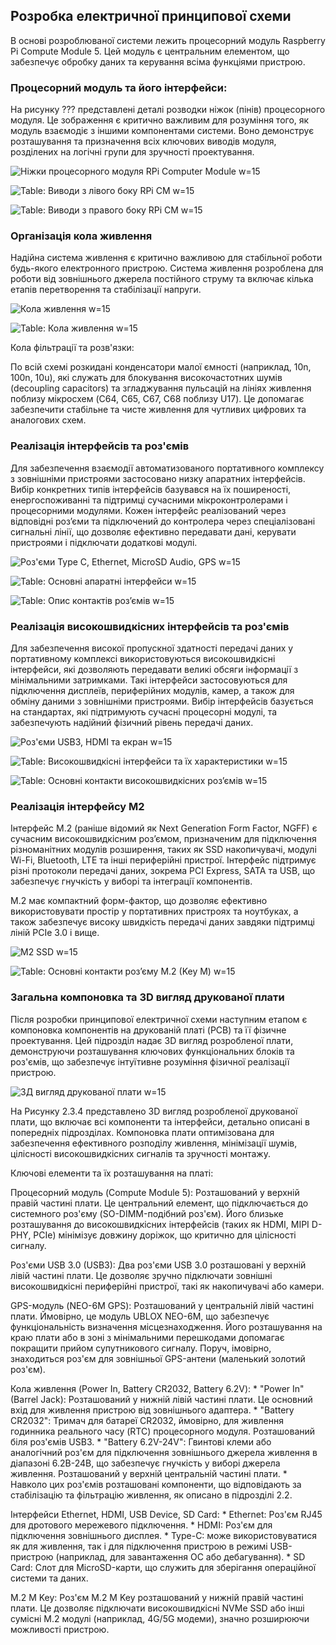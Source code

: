 ## Розробка електричної принципової схеми

В основі розроблюваної системи лежить процесорний модуль Raspberry Pi Compute Module 5. Цей модуль є центральним елементом, що забезпечує обробку даних та керування всіма функціями пристрою.

### Процесорний модуль та його інтерфейси:

На рисунку ??? представлені деталі розводки ніжок (пінів) процесорного модуля. Це зображення є критично важливим для розуміння того, як модуль взаємодіє з іншими компонентами системи. Воно демонструє розташування та призначення всіх ключових виводів модуля, розділених на логічні групи для зручності проектування.

![Ніжки процесорного модуля RPi Computer Module w=15](imgs/kicad_n7xtfJ8F1b.png)


![Table: Виводи з лівого боку RPi CM w=15](tables/electric_scheme_1.png)

![Table: Виводи з правого боку RPi CM w=15](tables/electric_scheme_2.png)


### Організація кола живлення

Надійна система живлення є критично важливою для стабільної роботи будь-якого електронного пристрою. Система живлення розроблена для роботи від зовнішнього джерела постійного струму та включає кілька етапів перетворення та стабілізації напруги.

![Кола живлення w=15](imgs/kicad_cZUtuh5xLz.png)

![Table: Кола живлення w=15](tables/electric_scheme_3.png)

Кола фільтрації та розв'язки:

По всій схемі розкидані конденсатори малої ємності (наприклад, 10n, 100n, 10u), які служать для блокування високочастотних шумів (decoupling capacitors) та згладжування пульсацій на лініях живлення поблизу мікросхем (C64, C65, C67, C68 поблизу U17). Це допомагає забезпечити стабільне та чисте живлення для чутливих цифрових та аналогових схем.


### Реалізація інтерфейсів та роз'ємів

Для забезпечення взаємодії автоматизованого портативного комплексу з зовнішніми пристроями застосовано низку апаратних інтерфейсів. Вибір конкретних типів інтерфейсів базувався на їх поширеності, енергоспоживанні та підтримці сучасними мікроконтролерами і процесорними модулями. Кожен інтерфейс реалізований через відповідні роз’єми та підключений до контролера через спеціалізовані сигнальні лінії, що дозволяє ефективно передавати дані, керувати пристроями і підключати додаткові модулі.

![Роз'єми Type C, Ethernet, MicroSD Audio, GPS w=15](imgs/kicad_eV0SL1hA5J.png)

![Table: Основні апаратні інтерфейси w=15](tables/electric_scheme_4.png)

![Table: Опис контактів роз’ємів w=15](tables/electric_scheme_5.png)

### Реалізація високошвидкісних інтерфейсів та роз'ємів

Для забезпечення високої пропускної здатності передачі даних у портативному комплексі використовуються високошвидкісні інтерфейси, які дозволяють передавати великі обсяги інформації з мінімальними затримками. Такі інтерфейси застосовуються для підключення дисплеїв, периферійних модулів, камер, а також для обміну даними з зовнішніми пристроями. Вибір інтерфейсів базується на стандартах, які підтримують сучасні процесорні модулі, та забезпечують надійний фізичний рівень передачі даних.

![Роз'єми USB3, HDMI та екран w=15](imgs/kicad_dPCYKMGSYA.png)

![Table: Високошвидкісні інтерфейси та їх характеристики w=15](tables/electric_scheme_6.png)

![Table: Основні контакти високошвидкісних роз’ємів w=15](tables/electric_scheme_7.png)

### Реалізація інтерфейсу M2

Інтерфейс M.2 (раніше відомий як Next Generation Form Factor, NGFF) є сучасним високошвидкісним роз’ємом, призначеним для підключення різноманітних модулів розширення, таких як SSD накопичувачі, модулі Wi-Fi, Bluetooth, LTE та інші периферійні пристрої. Інтерфейс підтримує різні протоколи передачі даних, зокрема PCI Express, SATA та USB, що забезпечує гнучкість у виборі та інтеграції компонентів.

M.2 має компактний форм-фактор, що дозволяє ефективно використовувати простір у портативних пристроях та ноутбуках, а також забезпечує високу швидкість передачі даних завдяки підтримці ліній PCIe 3.0 і вище.

![M2 SSD w=15](imgs/kicad_O3WRhGriFi.png)

![Table: Основні контакти роз’єму M.2 (Key M) w=15](tables/electric_scheme_8.png)


### Загальна компоновка та 3D вигляд друкованої плати

Після розробки принципової електричної схеми наступним етапом є компоновка компонентів на друкованій платі (PCB) та її фізичне проектування. Цей підрозділ надає 3D вигляд розробленої плати, демонструючи розташування ключових функціональних блоків та роз'ємів, що забезпечує інтуїтивне розуміння фізичної реалізації пристрою.

![ЗД вигляд друкованої плати w=15](imgs/kicad_dr2PPZJUhH.png)

На Рисунку 2.3.4 представлено 3D вигляд розробленої друкованої плати, що включає всі компоненти та інтерфейси, детально описані в попередніх підрозділах. Компоновка плати оптимізована для забезпечення ефективного розподілу живлення, мінімізації шумів, цілісності високошвидкісних сигналів та зручності монтажу.

Ключові елементи та їх розташування на платі:

Процесорний модуль (Compute Module 5):
    Розташований у верхній правій частині плати. Це центральний елемент, що підключається до системного роз'єму (SO-DIMM-подібний роз'єм). Його близьке розташування до високошвидкісних інтерфейсів (таких як HDMI, MIPI D-PHY, PCIe) мінімізує довжину доріжок, що критично для цілісності сигналу.

Роз'єми USB 3.0 (USB3):
    Два роз'єми USB 3.0 розташовані у верхній лівій частині плати. Це дозволяє зручно підключати зовнішні високошвидкісні периферійні пристрої, такі як накопичувачі або камери.

GPS-модуль (NEO-6M GPS):
    Розташований у центральній лівій частині плати. Ймовірно, це модуль UBLOX NEO-6M, що забезпечує функціональність визначення місцезнаходження. Його розташування на краю плати або в зоні з мінімальними перешкодами допомагає покращити прийом супутникового сигналу. Поруч, імовірно, знаходиться роз'єм для зовнішньої GPS-антени (маленький золотий роз'єм).

Кола живлення (Power In, Battery CR2032, Battery 6.2V):
    * "Power In" (Barrel Jack): Розташований у нижній лівій частині плати. Це основний вхід для живлення пристрою від зовнішнього адаптера.
    * "Battery CR2032": Тримач для батареї CR2032, ймовірно, для живлення годинника реального часу (RTC) процесорного модуля. Розташований біля роз'ємів USB3.
    * "Battery 6.2V-24V": Гвинтові клеми або аналогічний роз'єм для підключення зовнішнього джерела живлення в діапазоні 6.2В-24В, що забезпечує гнучкість у виборі джерела живлення. Розташований у верхній центральній частині плати.
    * Навколо цих роз'ємів розташовані компоненти, що відповідають за стабілізацію та фільтрацію живлення, як описано в підрозділі 2.2.

Інтерфейси Ethernet, HDMI, USB Device, SD Card:
    * Ethernet: Роз'єм RJ45 для дротового мережевого підключення.
    * HDMI: Роз'єм для підключення зовнішнього дисплея.
    * Type-C: може використовуватися як для живлення, так і для підключення пристрою в режимі USB-пристрою (наприклад, для завантаження ОС або дебагування).
    * SD Card: Слот для MicroSD-карти, що служить для зберігання операційної системи та даних.

M.2 M Key:
    Роз'єм M.2 M Key розташований у нижній правій частині плати. Це дозволяє підключати високошвидкісні NVMe SSD або інші сумісні M.2 модулі (наприклад, 4G/5G модеми), значно розширюючи можливості пристрою.

<!-- 
Висновок до розділу 2.3

Компоновка друкованої плати виконана з урахуванням оптимального розміщення компонентів для досягнення високої функціональності та надійності. Центральне розташування процесорного модуля та грамотне розміщення високошвидкісних інтерфейсів, таких як PCIe, HDMI та USB 3.0, є ключовим для забезпечення цілісності сигналу. Інтегровані рішення для живлення та захисту, а також підтримка широкого спектру периферійних інтерфейсів, роблять цю плату гнучким та потужним рішенням для різних вбудованих застосувань. Цей 3D вигляд наочно демонструє результати етапу розробки принципової електричної схеми та є основою для подальшого виробництва.
 -->
